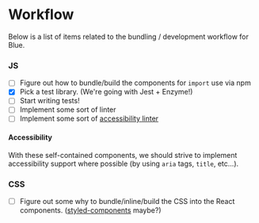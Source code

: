 # Workflow

Below is a list of items related to the bundling / development workflow for Blue.

### JS

* [ ] Figure out how to bundle/build the components for `import` use via npm
* [x] Pick a test library. (We're going with Jest + Enzyme!)
* [ ] Start writing tests!
* [ ] Implement some sort of linter
* [ ] Implement some sort of [accessibility linter](https://github.com/reactjs/react-a11y)

#### Accessibility

With these self-contained components, we should strive to implement accessibility support where possible (by using `aria` tags, `title`, etc…).


### CSS

* [ ] Figure out some why to bundle/inline/build the CSS into the React components. ([styled-components](https://github.com/styled-components/styled-components) maybe?)
